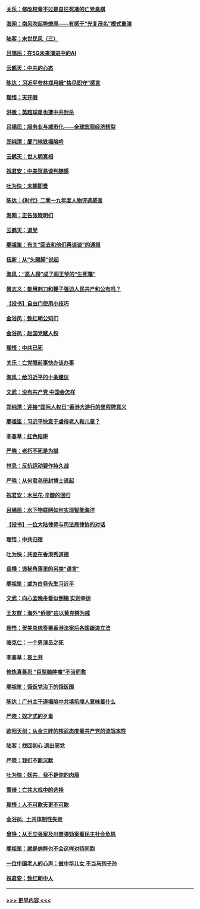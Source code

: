 #### [关乐：修改校章不过是自往死凑的亡党臭棋](../pages/nsc993/n11735097.md?t=12210444) 
#### [海网：南风吹起势燎原——有感于“光复茂名”模式重演](../pages/nsc993/n11732308.md?t=12210444) 
#### [陆客：末世民风（三）](../pages/nsc993/n11732211.md?t=12210444) 
#### [吕锡民：在5G未来演进中的AI](../pages/nsc993/n11730010.md?t=12210444) 
#### [云鹤天：中共的心态](../pages/nsc993/n11729906.md?t=12210444) 
#### [陈达：习近平夸林郑月娥“恪尽职守”感言](../pages/nsc993/n11729881.md?t=12210444) 
#### [理悟：天开眼](../pages/nsc993/n11729699.md?t=12210444) 
#### [洪微：英超球星也遭中共封杀](../pages/nsc993/n11727243.md?t=12210444) 
#### [吕锡民：服务业与城市化——全球宏观经济转型](../pages/nsc993/n11725845.md?t=12210444) 
#### [郑纯清：厦门地铁塌陷吟](../pages/nsc993/n11725813.md?t=12210444) 
#### [云鹤天：世人明真相](../pages/nsc993/n11725621.md?t=12210444) 
#### [祝君安：中美贸易谈判随感](../pages/nsc993/n11725609.md?t=12210444) 
#### [吐为快：末朝即景](../pages/nsc993/n11723365.md?t=12210444) 
#### [陈达：《时代》二零一九年度人物评选感言](../pages/nsc993/n11723337.md?t=12210444) 
#### [海网：正告张晓明们](../pages/nsc993/n11723228.md?t=12210444) 
#### [云鹤天：退党](../pages/nsc993/n11723056.md?t=12210444) 
#### [廖祖笙：有关“回去和他们再谈谈”的通报](../pages/nsc993/n11722442.md?t=12210444) 
#### [伍新：从“头踢脚”说起](../pages/nsc993/n11722429.md?t=12210444) 
#### [海风：“恶人榜”成了阎王爷的“生死簿”](../pages/nsc993/n11722272.md?t=12210444) 
#### [胥志义：能用剌刀和鞭子强迫人民共产和公有吗？](../pages/nsc993/n11720569.md?t=12210444) 
#### [【投书】自由门使用小技巧](../pages/nsc993/n11720180.md?t=12210444) 
#### [金浴凤：致红朝公知们](../pages/nsc993/n11720563.md?t=12210444) 
#### [金浴凤：赵国党赋人权](../pages/nsc993/n11720533.md?t=12210444) 
#### [理悟：中共已死](../pages/nsc993/n11720233.md?t=12210444) 
#### [关乐：亡党眼前事快办该办事](../pages/nsc993/n11719160.md?t=12210444) 
#### [海风：给习近平的十条建议](../pages/nsc993/n11717616.md?t=12210444) 
#### [文武：没有共产党 中国会怎样](../pages/nsc993/n11717584.md?t=12210444) 
#### [郑纯清：迎接“国际人权日”香港大游行的里程牌意义](../pages/nsc993/n11717417.md?t=12210444) 
#### [廖祖笙：习近平快意于虐待老人和儿童？](../pages/nsc993/n11715313.md?t=12210444) 
#### [李春草：红色陷阱](../pages/nsc993/n11715029.md?t=12210444) 
#### [严晓：老朽不死是为贼](../pages/nsc993/n11712910.md?t=12210444) 
#### [林忌：反抗运动要作持久战](../pages/nsc993/n11712623.md?t=12210444) 
#### [严晓：从何君尧册封博士说起](../pages/nsc993/n11712465.md?t=12210444) 
#### [祝君安：木兰花·辛酸的回归](../pages/nsc993/n11712381.md?t=12210444) 
#### [吕锡民：水下物联网如何实现智能海洋](../pages/nsc993/n11711158.md?t=12210444) 
#### [【投书】一位大陆律师与司法局律协的对话](../pages/nsc993/n11709675.md?t=12210444) 
#### [理悟：中共归宿](../pages/nsc993/n11710059.md?t=12210444) 
#### [吐为快：共匪在香港秀道德](../pages/nsc993/n11709979.md?t=12210444) 
#### [岳横：诡秘角落里的另类“语言”](../pages/nsc993/n11709792.md?t=12210444) 
#### [廖祖笙：或为白卷先生习近平](../pages/nsc993/n11708330.md?t=12210444) 
#### [文武：向心孟晚舟看似倒楣 实则幸运](../pages/nsc993/n11708236.md?t=12210444) 
#### [王友群：海外“侨领”应以黄克锵为戒](../pages/nsc993/n11706176.md?t=12210444) 
#### [理悟：贺美总统签署香港法案后各国跟进立法](../pages/nsc993/n11706853.md?t=12210444) 
#### [骆克仁：一个男演员之死](../pages/nsc993/n11706677.md?t=12210444) 
#### [李春草：哀土共](../pages/nsc993/n11706255.md?t=12210444) 
#### [修炼真善忍 “巨型脑肿瘤”不治而愈](../pages/nsc993/n11705340.md?t=12210444) 
#### [廖祖笙：饿饭党治下的饿饭国](../pages/nsc993/n11705085.md?t=12210444) 
#### [陈达：广州主干道塌陷中共填坑埋人意味着什么](../pages/nsc993/n11705046.md?t=12210444) 
#### [严晓：奴才式的歹毒](../pages/nsc993/n11704826.md?t=12210444) 
#### [欧阳天剑：从金三胖的核武态度看共产党的流氓本性](../pages/nsc993/n11702238.md?t=12210444) 
#### [陆客：找回初心 退出邪党](../pages/nsc993/n11702213.md?t=12210444) 
#### [严晓：我们不能沉默](../pages/nsc993/n11702110.md?t=12210444) 
#### [吐为快：妖共，我不是你的肉盾](../pages/nsc993/n11701366.md?t=12210444) 
#### [雪绮：亡共大戏中的选择](../pages/nsc993/n11699922.md?t=12210444) 
#### [理悟：人不可欺天更不可欺](../pages/nsc993/n11699657.md?t=12210444) 
#### [金浴凤:  土共体制性失败](../pages/nsc993/n11699361.md?t=12210444) 
#### [曾铮：从王立强案及川普弹劾案看民主社会危机](../pages/nsc993/n11699318.md?t=12210444) 
#### [廖祖笙：就是纳粹也不会这样对待同胞](../pages/nsc993/n11697658.md?t=12210444) 
#### [一位中国老人的心声：做中华儿女 不当马列子孙](../pages/nsc993/n11697525.md?t=12210444) 
#### [祝君安：致红朝中人](../pages/nsc993/n11697518.md?t=12210444) 

----
#### [ >>> 更早内容 <<< ](../indexes/nsc993-earlier.md)
